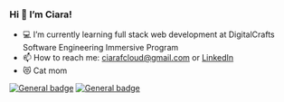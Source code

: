 ###  Hi 👋 I’m Ciara! ###

- :computer: I’m currently learning full stack web development at DigitalCrafts Software Engineering Immersive Program 
- :mailbox: How to reach me: [ciarafcloud@gmail.com](ciarafcloud@gmail.com) or [LinkedIn](https://www.linkedin.com/in/ciaracloud/)
- :heart_eyes_cat: Cat mom 


[![General badge](https://img.shields.io/badge/LinkedIn-0077B5?style=for-the-badge&logo=linkedin&logoColor=white)](https://www.linkedin.com/in/ciaracloud/) [![General badge](https://img.shields.io/badge/dev.to-3B49DF?style=for-the-badge&logo=dev.to&logoColor=white)](https://dev.to/ciaracloud) 



<!---
ciaracloud/ciaracloud is a ✨ special ✨ repository because its `README.md` (this file) appears on your GitHub profile.
You can click the Preview link to take a look at your changes.
--->
